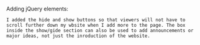 Adding jQuery elements:
    
    I added the hide and show buttons so that viewers will not have to scroll further down my wbsite when I add more to the page. The box inside the show/gide section can also be used to add announcements or major ideas, not just the inroduction of the website.
 
